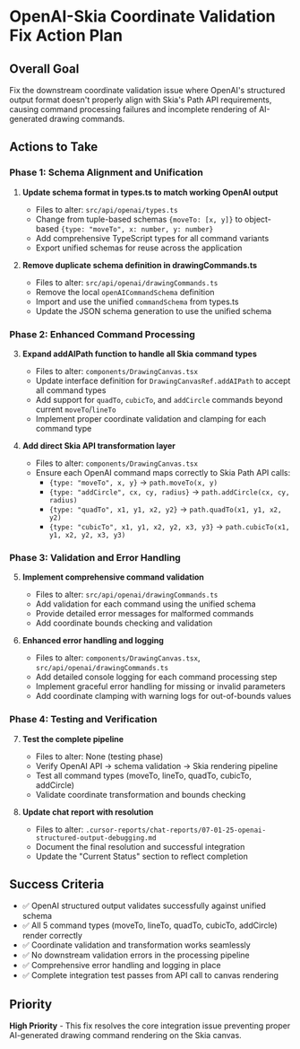 # OpenAI-Skia Coordinate Validation Fix Action Plan

## Overall Goal

Fix the downstream coordinate validation issue where OpenAI's structured output format doesn't properly align with Skia's Path API requirements, causing command processing failures and incomplete rendering of AI-generated drawing commands.

## Actions to Take

### Phase 1: Schema Alignment and Unification

1. **Update schema format in types.ts to match working OpenAI output**
   - Files to alter: `src/api/openai/types.ts`
   - Change from tuple-based schemas `{moveTo: [x, y]}` to object-based `{type: "moveTo", x: number, y: number}`
   - Add comprehensive TypeScript types for all command variants
   - Export unified schemas for reuse across the application

2. **Remove duplicate schema definition in drawingCommands.ts**
   - Files to alter: `src/api/openai/drawingCommands.ts`
   - Remove the local `openAICommandSchema` definition
   - Import and use the unified `commandSchema` from types.ts
   - Update the JSON schema generation to use the unified schema

### Phase 2: Enhanced Command Processing

3. **Expand addAIPath function to handle all Skia command types**
   - Files to alter: `components/DrawingCanvas.tsx`
   - Update interface definition for `DrawingCanvasRef.addAIPath` to accept all command types
   - Add support for `quadTo`, `cubicTo`, and `addCircle` commands beyond current `moveTo`/`lineTo`
   - Implement proper coordinate validation and clamping for each command type

4. **Add direct Skia API transformation layer**
   - Files to alter: `components/DrawingCanvas.tsx`
   - Ensure each OpenAI command maps correctly to Skia Path API calls:
     - `{type: "moveTo", x, y}` → `path.moveTo(x, y)`
     - `{type: "addCircle", cx, cy, radius}` → `path.addCircle(cx, cy, radius)`
     - `{type: "quadTo", x1, y1, x2, y2}` → `path.quadTo(x1, y1, x2, y2)`
     - `{type: "cubicTo", x1, y1, x2, y2, x3, y3}` → `path.cubicTo(x1, y1, x2, y2, x3, y3)`

### Phase 3: Validation and Error Handling

5. **Implement comprehensive command validation**
   - Files to alter: `src/api/openai/drawingCommands.ts`
   - Add validation for each command using the unified schema
   - Provide detailed error messages for malformed commands
   - Add coordinate bounds checking and validation

6. **Enhanced error handling and logging**
   - Files to alter: `components/DrawingCanvas.tsx`, `src/api/openai/drawingCommands.ts`
   - Add detailed console logging for each command processing step
   - Implement graceful error handling for missing or invalid parameters
   - Add coordinate clamping with warning logs for out-of-bounds values

### Phase 4: Testing and Verification

7. **Test the complete pipeline**
   - Files to alter: None (testing phase)
   - Verify OpenAI API → schema validation → Skia rendering pipeline
   - Test all command types (moveTo, lineTo, quadTo, cubicTo, addCircle)
   - Validate coordinate transformation and bounds checking

8. **Update chat report with resolution**
   - Files to alter: `.cursor-reports/chat-reports/07-01-25-openai-structured-output-debugging.md`
   - Document the final resolution and successful integration
   - Update the "Current Status" section to reflect completion

## Success Criteria

- ✅ OpenAI structured output validates successfully against unified schema
- ✅ All 5 command types (moveTo, lineTo, quadTo, cubicTo, addCircle) render correctly
- ✅ Coordinate validation and transformation works seamlessly
- ✅ No downstream validation errors in the processing pipeline
- ✅ Comprehensive error handling and logging in place
- ✅ Complete integration test passes from API call to canvas rendering

## Priority

**High Priority** - This fix resolves the core integration issue preventing proper AI-generated drawing command rendering on the Skia canvas. 